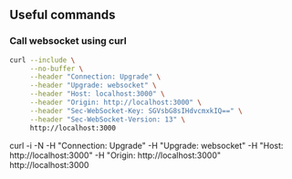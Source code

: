 ## Useful commands
### Call websocket using curl
```bash
curl --include \
     --no-buffer \
     --header "Connection: Upgrade" \
     --header "Upgrade: websocket" \
     --header "Host: localhost:3000" \
     --header "Origin: http://localhost:3000" \
     --header "Sec-WebSocket-Key: SGVsbG8sIHdvcmxkIQ==" \
     --header "Sec-WebSocket-Version: 13" \
     http://localhost:3000
```

curl -i -N -H "Connection: Upgrade" -H "Upgrade: websocket" -H "Host: http://localhost:3000" -H "Origin: http://localhost:3000" http://localhost:3000